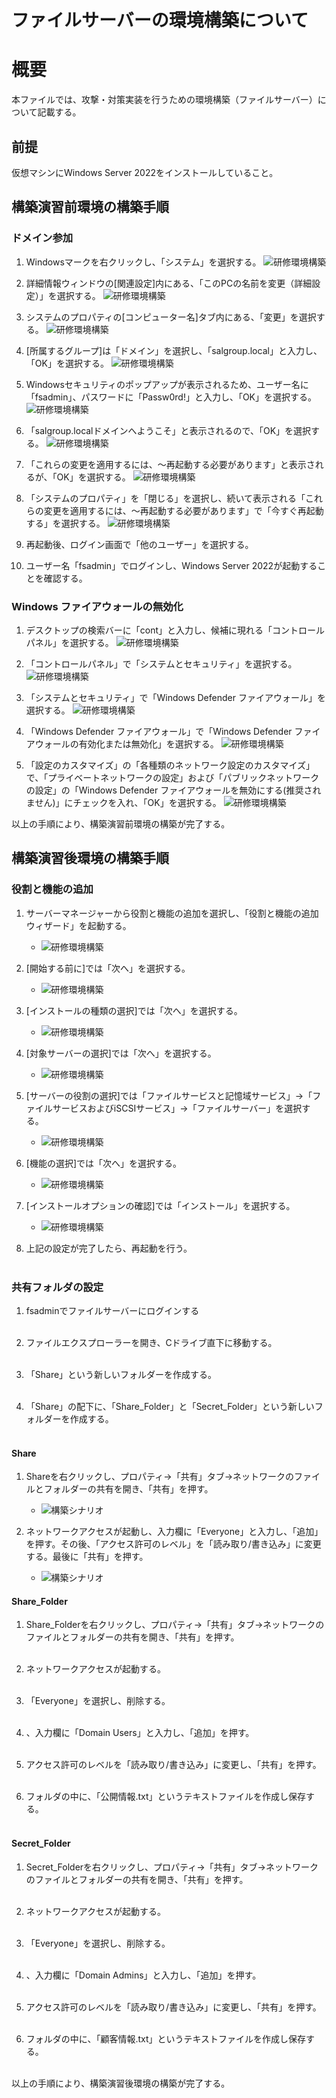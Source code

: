 ファイルサーバーの環境構築について
========================================

# 概要

本ファイルでは、攻撃・対策実装を行うための環境構築（ファイルサーバー）について記載する。

## 前提
仮想マシンにWindows Server 2022をインストールしていること。<br>

## 構築演習前環境の構築手順

### ドメイン参加

1. Windowsマークを右クリックし、「システム」を選択する。
    ![研修環境構築](FS-img/FS_windows.png)

1. 詳細情報ウィンドウの[関連設定]内にある、「このPCの名前を変更（詳細設定）」を選択する。
    ![研修環境構築](FS-img/FS_system_top.png)

1. システムのプロパティの[コンピューター名]タブ内にある、「変更」を選択する。
    ![研修環境構築](FS-img/FS_system_property.png)

1. [所属するグループ]は「ドメイン」を選択し、「salgroup.local」と入力し、「OK」を選択する。
    ![研修環境構築](FS-img/FS_system_change.png)

1. Windowsセキュリティのポップアップが表示されるため、ユーザー名に「fsadmin」、パスワードに「Passw0rd!」と入力し、「OK」を選択する。
    ![研修環境構築](FS-img/FS_domain_login.png)

1. 「salgroup.localドメインへようこそ」と表示されるので、「OK」を選択する。
    ![研修環境構築](FS-img/domain_welcome.png)

1. 「これらの変更を適用するには、～再起動する必要があります」と表示されるが、「OK」を選択する。
    ![研修環境構築](FS-img/domain_reboot.png)

1. 「システムのプロパティ」を「閉じる」を選択し、続いて表示される「これらの変更を適用するには、～再起動する必要があります」で「今すぐ再起動する」を選択する。
    ![研修環境構築](FS-img/domain_need_reboot.png)

1. 再起動後、ログイン画面で「他のユーザー」を選択する。

1. ユーザー名「fsadmin」でログインし、Windows Server 2022が起動することを確認する。

### Windows ファイアウォールの無効化

1. デスクトップの検索バーに「cont」と入力し、候補に現れる「コントロールパネル」を選択する。
    ![研修環境構築](AD-img/ad_fw01.png)

1. 「コントロールパネル」で「システムとセキュリティ」を選択する。
    ![研修環境構築](AD-img/ad_fw02.png)

1. 「システムとセキュリティ」で「Windows Defender ファイアウォール」を選択する。
    ![研修環境構築](AD-img/ad_fw03.png)

1. 「Windows Defender ファイアウォール」で「Windows Defender ファイアウォールの有効化または無効化」を選択する。
    ![研修環境構築](AD-img/ad_fw04.png)

1. 「設定のカスタマイズ」の「各種類のネットワーク設定のカスタマイズ」で、「プライベートネットワークの設定」および「パブリックネットワークの設定」の「Windows Defender ファイアウォールを無効にする(推奨されません)」にチェックを入れ、「OK」を選択する。
    ![研修環境構築](AD-img/ad_fw05.png)

以上の手順により、構築演習前環境の構築が完了する。

## 構築演習後環境の構築手順

### 役割と機能の追加

1. サーバーマネージャーから役割と機能の追加を選択し、「役割と機能の追加ウィザード」を起動する。
    - ![研修環境構築](FS-img/FS_manager_dashboard.png)

1. [開始する前に]では「次へ」を選択する。
    - ![研修環境構築](FS-img/FS_wizard_1.png)

1. [インストールの種類の選択]では「次へ」を選択する。
    - ![研修環境構築](FS-img/FS_wizard_2.png)

1. [対象サーバーの選択]では「次へ」を選択する。
    - ![研修環境構築](FS-img/FS_wizard_3.png)

1. [サーバーの役割の選択]では「ファイルサービスと記憶域サービス」->「ファイルサービスおよびiSCSIサービス」->「ファイルサーバー」を選択する。
    - ![研修環境構築](FS-img/FS_wizard_4.png)

1. [機能の選択]では「次へ」を選択する。
    - ![研修環境構築](FS-img/FS_wizard_5.png)

1. [インストールオプションの確認]では「インストール」を選択する。
    - ![研修環境構築](FS-img/FS_wizard_6.png)

1. 上記の設定が完了したら、再起動を行う。<br><br>

### 共有フォルダの設定

1. fsadminでファイルサーバーにログインする<br><br>

1. ファイルエクスプローラーを開き、Cドライブ直下に移動する。<br><br>

1. 「Share」という新しいフォルダーを作成する。<br><br>

1. 「Share」の配下に、「Share\_Folder」と「Secret\_Folder」という新しいフォルダーを作成する。<br><br>

#### Share

1. Shareを右クリックし、プロパティ->「共有」タブ->ネットワークのファイルとフォルダーの共有を開き、「共有」を押す。
    - ![構築シナリオ](FS-img/fs_share_setting1.png)

1. ネットワークアクセスが起動し、入力欄に「Everyone」と入力し、「追加」を押す。その後、「アクセス許可のレベル」を「読み取り/書き込み」に変更する。最後に「共有」を押す。
    - ![構築シナリオ](FS-img/fs_share_setting2.png)

#### Share\_Folder

1. Share\_Folderを右クリックし、プロパティ->「共有」タブ->ネットワークのファイルとフォルダーの共有を開き、「共有」を押す。<br><br>

1. ネットワークアクセスが起動する。<br><br>

1. 「Everyone」を選択し、削除する。<br><br>

1. 、入力欄に「Domain Users」と入力し、「追加」を押す。<br><br>

1. アクセス許可のレベルを「読み取り/書き込み」に変更し、「共有」を押す。<br><br>

1. フォルダの中に、「公開情報.txt」というテキストファイルを作成し保存する。<br><br>

#### Secret\_Folder

1. Secret\_Folderを右クリックし、プロパティ->「共有」タブ->ネットワークのファイルとフォルダーの共有を開き、「共有」を押す。<br><br>

1. ネットワークアクセスが起動する。<br><br>

1. 「Everyone」を選択し、削除する。<br><br>

1. 、入力欄に「Domain Admins」と入力し、「追加」を押す。<br><br>

1. アクセス許可のレベルを「読み取り/書き込み」に変更し、「共有」を押す。<br><br>

1. フォルダの中に、「顧客情報.txt」というテキストファイルを作成し保存する。<br><br>

以上の手順により、構築演習後環境の構築が完了する。